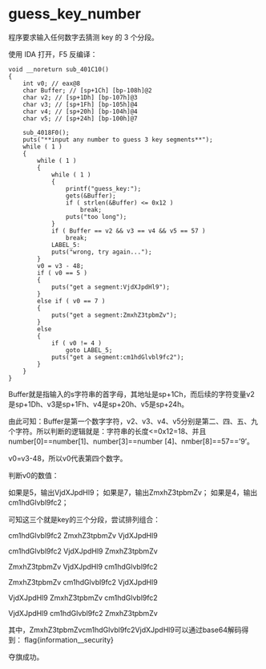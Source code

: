 # guess_key_number

程序要求输入任何数字去猜测 key 的 3 个分段。

使用 IDA 打开，F5 反编译：


    void __noreturn sub_401C10()
    {
        int v0; // eax@8
        char Buffer; // [sp+1Ch] [bp-108h]@2
        char v2; // [sp+1Dh] [bp-107h]@3
        char v3; // [sp+1Fh] [bp-105h]@4
        char v4; // [sp+20h] [bp-104h]@4
        char v5; // [sp+24h] [bp-100h]@7

        sub_4018F0();
        puts("**input any number to guess 3 key segments**");
        while ( 1 )
        {
            while ( 1 )
            {
                while ( 1 )
                {
                    printf("guess_key:");
                    gets(&Buffer);
                    if ( strlen(&Buffer) <= 0x12 )
                        break;
                    puts("too long");
                }
                if ( Buffer == v2 && v3 == v4 && v5 == 57 )
                    break;
                LABEL_5:
                puts("wrong, try again...");
            }
            v0 = v3 - 48;
            if ( v0 == 5 )
            {
                puts("get a segment:VjdXJpdHl9");
            }
            else if ( v0 == 7 )
            {
                puts("get a segment:ZmxhZ3tpbmZv");
            }
            else
            {
                if ( v0 != 4 )
                    goto LABEL_5;
                puts("get a segment:cm1hdGlvbl9fc2");
            }
        }
    }

Buffer就是指输入的s字符串的首字母，其地址是sp+1Ch，而后续的字符变量v2是sp+1Dh、v3是sp+1Fh、v4是sp+20h、v5是sp+24h。

由此可知：Buffer是第一个数字字符，v2、v3、v4、v5分别是第二、四、五、九个字符。所以判断的逻辑就是：字符串的长度<=0x12=18、并且number[0]==number[1]、number[3]==number [4]、nmber[8]==57==’9’。

v0=v3-48，所以v0代表第四个数字。

判断v0的数值：

如果是5，输出VjdXJpdHl9；
如果是7，输出ZmxhZ3tpbmZv；
如果是4，输出cm1hdGlvbl9fc2；

可知这三个就是key的三个分段，尝试排列组合：

cm1hdGlvbl9fc2  ZmxhZ3tpbmZv  VjdXJpdHl9

cm1hdGlvbl9fc2  VjdXJpdHl9  ZmxhZ3tpbmZv

ZmxhZ3tpbmZv  VjdXJpdHl9  cm1hdGlvbl9fc2

ZmxhZ3tpbmZv  cm1hdGlvbl9fc2  VjdXJpdHl9

VjdXJpdHl9  ZmxhZ3tpbmZv  cm1hdGlvbl9fc2

VjdXJpdHl9  cm1hdGlvbl9fc2  ZmxhZ3tpbmZv

其中，ZmxhZ3tpbmZvcm1hdGlvbl9fc2VjdXJpdHl9可以通过base64解码得到：
flag{information__security}

夺旗成功。

